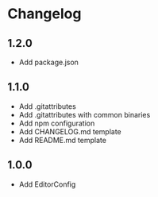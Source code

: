 # Changelog

## 1.2.0
* Add package.json

## 1.1.0
* Add .gitattributes
* Add .gitattributes with common binaries
* Add npm configuration
* Add CHANGELOG.md template
* Add README.md template

## 1.0.0
* Add EditorConfig
